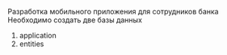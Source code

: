 Разработка мобильного приложения для сотрудников банка
Необходимо создать две базы данных 
1. application
2. entities